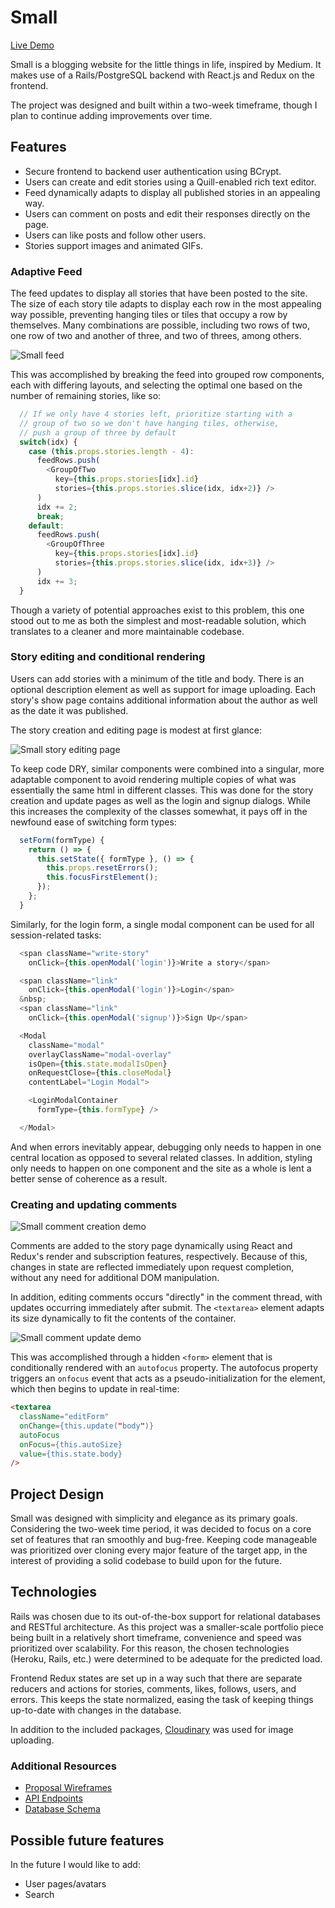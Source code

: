 # Small

[Live Demo][heroku]

[heroku]: https://small-project.herokuapp.com/

Small is a blogging website for the little things in life, inspired by Medium. It makes use of a Rails/PostgreSQL backend with React.js and Redux on the frontend.

The project was designed and built within a two-week timeframe, though I plan to continue adding improvements over time.

## Features
  * Secure frontend to backend user authentication using BCrypt.
  * Users can create and edit stories using a Quill-enabled rich text editor.
  * Feed dynamically adapts to display all published stories in an appealing way.
  * Users can comment on posts and edit their responses directly on the page.
  * Users can like posts and follow other users.
  * Stories support images and animated GIFs.

### Adaptive Feed

The feed updates to display all stories that have been posted to the site. The size of each story tile adapts to display each row in the most appealing way possible, preventing hanging tiles or tiles that occupy a row by themselves. Many combinations are possible, including two rows of two, one row of two and another of three, and two of threes, among others.

![Small feed](docs/images/feed.png)

This was accomplished by breaking the feed into grouped row components, each with differing layouts, and selecting the optimal one based on the number of remaining stories, like so:

```js
  // If we only have 4 stories left, prioritize starting with a 
  // group of two so we don't have hanging tiles, otherwise,
  // push a group of three by default
  switch(idx) {
    case (this.props.stories.length - 4):
      feedRows.push(
        <GroupOfTwo
          key={this.props.stories[idx].id}
          stories={this.props.stories.slice(idx, idx+2)} />
      )
      idx += 2;
      break;
    default:
      feedRows.push(
        <GroupOfThree
          key={this.props.stories[idx].id}
          stories={this.props.stories.slice(idx, idx+3)} />
      )
      idx += 3;
  }
```

Though a variety of potential approaches exist to this problem, this one stood out to me as both the simplest and most-readable solution, which translates to a cleaner and more maintainable codebase.

### Story editing and conditional rendering

Users can add stories with a minimum of the title and body. There is an optional description element as well as support for image uploading. Each story's show page contains additional information about the author as well as the date it was published.

The story creation and editing page is modest at first glance:

![Small story editing page](docs/images/story_edit_new.png)

To keep code DRY, similar components were combined into a singular, more adaptable component to avoid rendering multiple copies of what was essentially the same html in different classes. This was done for the story creation and update pages as well as the login and signup dialogs. While this increases the complexity of the classes somewhat, it pays off in the newfound ease of switching form types:

```js
  setForm(formType) {
    return () => {
      this.setState({ formType }, () => {
        this.props.resetErrors();
        this.focusFirstElement();
      });
    };
  }
```

Similarly, for the login form, a single modal component can be used for all session-related tasks:

```js
  <span className="write-story"
    onClick={this.openModal('login')}>Write a story</span>

  <span className="link"
    onClick={this.openModal('login')}>Login</span>
  &nbsp;
  <span className="link"
    onClick={this.openModal('signup')}>Sign Up</span>

  <Modal
    className="modal"
    overlayClassName="modal-overlay"
    isOpen={this.state.modalIsOpen}
    onRequestClose={this.closeModal}
    contentLabel="Login Modal">

    <LoginModalContainer
      formType={this.formType} />

  </Modal>
```

And when errors inevitably appear, debugging only needs to happen in one central location as opposed to several related classes. In addition, styling only needs to happen on one component and the site as a whole is lent a better sense of coherence as a result.

### Creating and updating comments

![Small comment creation demo](docs/images/adding_comment.gif)

Comments are added to the story page dynamically using React and Redux's render and subscription features, respectively. Because of this, changes in state are reflected immediately upon request completion, without any need for additional DOM manipulation.

In addition, editing comments occurs "directly" in the comment thread, with updates occurring immediately after submit. The `<textarea>` element adapts its size dynamically to fit the contents of the container.

![Small comment update demo](docs/images/editing_comment.gif)

This was accomplished through a hidden `<form>` element that is conditionally rendered with an `autofocus` property. The autofocus property triggers an `onfocus` event that acts as a pseudo-initialization for the element, which then begins to update in real-time:

```html
<textarea
  className="editForm"
  onChange={this.update("body")}
  autoFocus
  onFocus={this.autoSize}
  value={this.state.body} 
/>
```

## Project Design

Small was designed with simplicity and elegance as its primary goals. Considering the two-week time period, it was decided to focus on a core set of features that ran smoothly and bug-free. Keeping code manageable was prioritized over cloning every major feature of the target app, in the interest of providing a solid codebase to build upon for the future.

## Technologies

Rails was chosen due to its out-of-the-box support for relational databases and RESTful architecture. As this project was a smaller-scale portfolio piece being built in a relatively short timeframe, convenience and speed was prioritized over scalability. For this reason, the chosen technologies (Heroku, Rails, etc.) were determined to be adequate for the predicted load.

Frontend Redux states are set up in a way such that there are separate reducers and actions for stories, comments, likes, follows, users, and errors. This keeps the state normalized, easing the task of keeping things up-to-date with changes in the database.

In addition to the included packages, [Cloudinary][cloudinary] was used for image uploading.

[cloudinary]: https://cloudinary.com/

### Additional Resources
  * [Proposal Wireframes][wireframes]
  * [API Endpoints][apiEndPoints]
  * [Database Schema][dbSchema]

[wireframes]: https://github.com/s-pangburn/small/wiki/Wireframes
[apiEndPoints]: https://github.com/s-pangburn/small/wiki/Routes
[dbSchema]: https://github.com/s-pangburn/small/wiki/Schema

## Possible future features

In the future I would like to add:
  * User pages/avatars
  * Search
